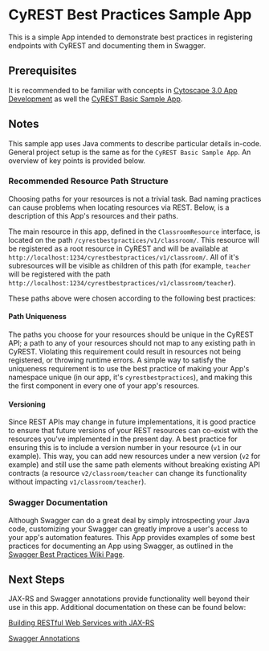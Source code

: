 # CyREST Best Practices Sample App

This is a simple App intended to demonstrate best practices in registering endpoints with CyREST and documenting them in Swagger.

## Prerequisites

It is recommended to be familiar with concepts in [Cytoscape 3.0 App Development](http://wiki.cytoscape.org/Cytoscape_3/AppDeveloper) as well the [CyREST Basic Sample App](https://github.com/cytoscape/cytoscape-automation/tree/master/for-app-developers/cy-automation-cy-rest-basic-sample).

## Notes

This sample app uses Java comments to describe particular details in-code. General project setup is the same as for the ```CyREST Basic Sample App```. An overview of key points is provided below.

### Recommended Resource Path Structure

Choosing paths for your resources is not a trivial task. Bad naming practices can cause problems when locating resources via REST. Below, is a description of this App's resources and their paths.

The main resource in this app, defined in the ```ClassroomResource``` interface, is located on the path ```/cyrestbestpractices/v1/classroom/```. This resource will be registered as a root resource in CyREST and will be available at ```http://localhost:1234/cyrestbestpractices/v1/classroom/```. All of it's subresources will be visible as children of this path (for example, ```teacher``` will be registered with the path ```http://localhost:1234/cyrestbestpractices/v1/classroom/teacher```).

These paths above were chosen according to the following best practices:

#### Path Uniqueness

The paths you choose for your resources should be unique in the CyREST API; a path to any of your resources should not map to any existing path in CyREST. Violating this requirement could result in resources not being registered, or throwing runtime errors. A simple way to satisfy the uniqueness requirement is to use the best practice of making your App's namespace unique (in our app, it's ```cyrestbestpractices```), and making this the first component in every one of your app's resources.

#### Versioning

Since REST APIs may change in future implementations, it is good practice to ensure that future versions of your REST resources can co-exist with the resources you've implemented in the present day. A best practice for ensuring this is to include a version number in your resource (```v1``` in our example). This way, you can add new resources under a new version (```v2``` for example) and still use the same path elements without breaking existing API contracts (a resource ```v2/classroom/teacher``` can change its functionality without impacting ```v1/classroom/teacher```).

### Swagger Documentation

Although Swagger can do a great deal by simply introspecting your Java code, customizing your Swagger can greatly improve a user's access to your app's automation features. This App provides examples of some best practices for documenting an App using Swagger, as outlined in the [Swagger Best Practices Wiki Page](https://github.com/cytoscape/cytoscape-automation/wiki/App-Developers:-Swagger-Best-Practices).

## Next Steps

JAX-RS and Swagger annotations provide functionality well beyond their use in this app. Additional documentation on these can be found below:

[Building RESTful Web Services with JAX-RS](https://docs.oracle.com/javaee/7/tutorial/jaxrs.htm#GIEPU)

[Swagger Annotations](https://github.com/swagger-api/swagger-core/wiki/Annotations-1.5.X)
